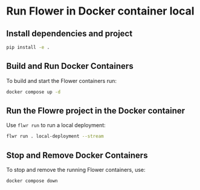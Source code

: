 # Run Flower in Docker container local

## Install dependencies and project

```bash
pip install -e .
```

## Build and Run Docker Containers

To build and start the Flower containers run:

```bash
docker compose up -d
```

## Run the Flowre project in the Docker container 

Use `flwr run` to run a local deployment:

```bash
flwr run . local-deployment --stream
```

## Stop and Remove Docker Containers

To stop and remove the running Flower containers, use:

```bash
docker compose down
```
